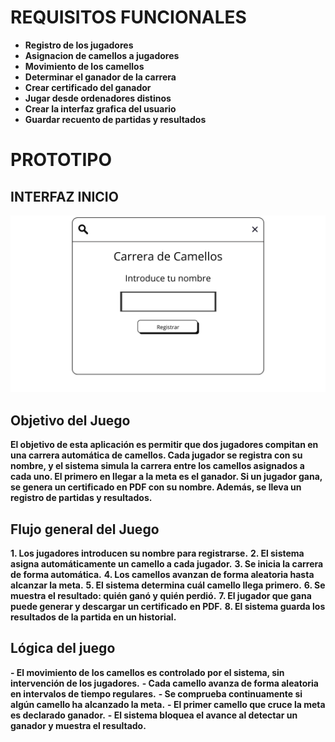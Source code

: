#  REQUISITOS FUNCIONALES 
- **Registro de los jugadores**
- **Asignacion de camellos a jugadores**
- **Movimiento de los camellos** 
- **Determinar el ganador de la carrera**
- **Crear certificado del ganador** 
- **Jugar desde ordenadores distinos**
- **Crear la interfaz grafica del usuario**
- **Guardar recuento de partidas y resultados**

# PROTOTIPO
## INTERFAZ INICIO
![DEQC](CamelRace.png)


## Objetivo del Juego

**El objetivo de esta aplicación es permitir que dos jugadores compitan en una carrera automática de camellos. Cada jugador se registra con su nombre, y el sistema simula la carrera entre los camellos asignados a cada uno. El primero en llegar a la meta es el ganador. Si un jugador gana, se genera un certificado en PDF con su nombre. Además, se lleva un registro de partidas y resultados.**

## Flujo general del Juego

**1. Los jugadores introducen su nombre para registrarse.**
**2. El sistema asigna automáticamente un camello a cada jugador.**
**3. Se inicia la carrera de forma automática.**
**4. Los camellos avanzan de forma aleatoria hasta alcanzar la meta.**
**5. El sistema determina cuál camello llega primero.**
**6. Se muestra el resultado: quién ganó y quién perdió.**
**7. El jugador que gana puede generar y descargar un certificado en PDF.**
**8. El sistema guarda los resultados de la partida en un historial.**

## Lógica del juego

**- El movimiento de los camellos es controlado por el sistema, sin intervención de los jugadores.**
**- Cada camello avanza de forma aleatoria en intervalos de tiempo regulares.**
**- Se comprueba continuamente si algún camello ha alcanzado la meta.**
**- El primer camello que cruce la meta es declarado ganador.**
**- El sistema bloquea el avance al detectar un ganador y muestra el resultado.**
